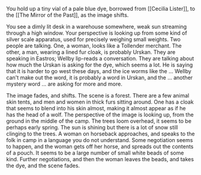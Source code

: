You hold up a tiny vial of a pale blue dye, borrowed from [[Cecilia Lister]], to the [[The Mirror of the Past]], as the image shifts.

You see a dimly lit desk in a warehouse somewhere, weak sun streaming through a high window. Your perspective is looking up from some kind of silver scale apparatus, used for precisely weighing small weights. Two people are talking. One, a woman, looks like a Tollender merchant. The other, a man, wearing a lined fur cloak, is probably Urskan. They are speaking in Eastros; Wellby lip-reads a conversation. They are talking about how much the Urskan is asking for the dye, which seems a lot. He is saying that it is harder to go west these days, and the ice worms like the ... Wellby can't make out the word, it is probably a word in Urskan, and the ... another mystery word ... are asking for more and more. 

The image fades, and shifts. The scene is a forest. There are a few animal skin tents, and men and women in thick furs sitting around. One has a cloak that seems to blend into his skin almost, making it almost appear as if he has the head of a wolf. The perspective of the image is looking up, from the ground in the middle of the camp. The trees loom overhead, it seems to be perhaps early spring. The sun is shining but there is a lot of snow still clinging to the trees. A woman on horseback approaches, and speaks to the folk in camp in a language you do not understand. Some negotiation seems to happen, and the woman gets off her horse, and spreads out the contents of a pouch. It seems to be a large number of small white beads of some kind. Further negotiations, and then the woman leaves the beads, and takes the dye, and the scene fades.